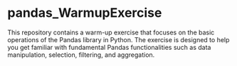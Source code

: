 # pandas_WarmupExercise
This repository contains a warm-up exercise that focuses on the basic operations of the Pandas library in Python. The exercise is designed to help you get familiar with fundamental Pandas functionalities such as data manipulation, selection, filtering, and aggregation.
